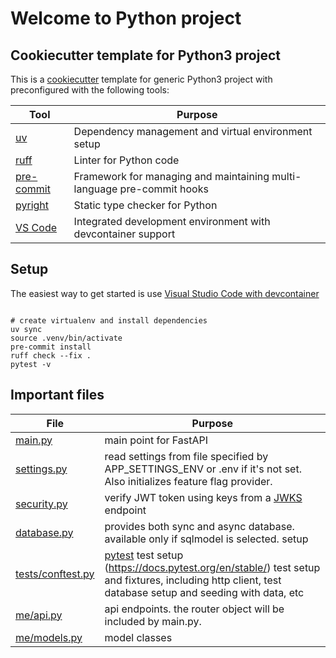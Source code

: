 # Welcome to Python project

## Cookiecutter template for Python3 project

This is a [cookiecutter](https://www.cookiecutter.io/) template for generic Python3 project with preconfigured with the following tools:


| Tool                                            | Purpose                                                                |
| ----------------------------------------------- | ---------------------------------------------------------------------- |
| [uv](https://docs.astral.sh/uv/)                | Dependency management and virtual environment setup                    |
| [ruff](https://docs.astral.sh/ruff/)            | Linter for Python code                                                 |
| [pre-commit](https://pre-commit.com/)           | Framework for managing and maintaining multi-language pre-commit hooks |
| [pyright](https://github.com/microsoft/pyright) | Static type checker for Python                                         |
| [VS Code](https://code.visualstudio.com/)       | Integrated development environment with devcontainer support           |

## Setup

The easiest way to get started is use [Visual Studio Code with devcontainer](https://code.visualstudio.com/docs/devcontainers/containers)


```shell

# create virtualenv and install dependencies
uv sync
source .venv/bin/activate
pre-commit install
ruff check --fix .
pytest -v

```

## Important files

| File                                                                           | Purpose                                                                                                                                                                                     |
| ------------------------------------------------------------------------------ | ------------------------------------------------------------------------------------------------------------------------------------------------------------------------------------------- |
| [main.py](main.py)                                                             | main point for FastAPI                                                                                                                                                                      |
| [settings.py](settings.py)                                                     | read settings from file specified by APP_SETTINGS_ENV or .env if it's not set. Also initializes feature flag provider.                                                                      |
| [security.py](security.py)                                                     | verify JWT token using keys from a [JWKS](https://datatracker.ietf.org/doc/html/rfc7517) endpoint                                                                                           |
| [database.py](database.py)                                                     | provides both sync and async database. available only if sqlmodel is selected. setup                                                                                                        |
| [tests/conftest.py](tests/conftest.py)                                         | [pytest](https://docs.pytest.org/en/stable/) test setup (https://docs.pytest.org/en/stable/) test setup and fixtures, including http client, test database setup and seeding with data, etc |  |
| [me/api.py](me/api.py)       | api endpoints. the router object will be included by main.py.                                                                                                                               |
| [me/models.py](me/models.py) | model classes                                                                                                                                                                               |
